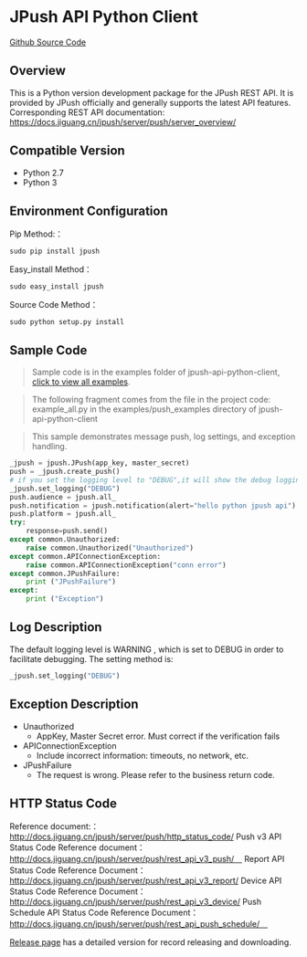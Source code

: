 # JPush API Python Client

[Github Source Code](https://github.com/jpush/jpush-api-python-client)

## Overview
This is a Python version development package for the JPush REST API. It is provided by JPush officially and generally supports the latest API features.
Corresponding REST API documentation: https://docs.jiguang.cn/jpush/server/push/server_overview/

## Compatible Version

* Python 2.7
* Python 3

## Environment Configuration

Pip Method:：

```
sudo pip install jpush
```

Easy_install Method：

```
sudo easy_install jpush
```

Source Code Method：

```
sudo python setup.py install
```

## Sample Code
> Sample code is in the examples folder of jpush-api-python-client, [click to view all examples](https://github.com/jpush/jpush-api-python-client/tree/master/examples).

> The following fragment comes from the file in the project code: example_all.py in the examples/push_examples directory of jpush-api-python-client

> This sample demonstrates message push, log settings, and exception handling.

```python
_jpush = jpush.JPush(app_key, master_secret)
push = _jpush.create_push()
# if you set the logging level to "DEBUG",it will show the debug logging.
_jpush.set_logging("DEBUG")
push.audience = jpush.all_
push.notification = jpush.notification(alert="hello python jpush api")
push.platform = jpush.all_
try:
    response=push.send()
except common.Unauthorized:
    raise common.Unauthorized("Unauthorized")
except common.APIConnectionException:
    raise common.APIConnectionException("conn error")
except common.JPushFailure:
    print ("JPushFailure")
except:
    print ("Exception")
```

## Log Description

The default logging level is WARNING , which is set to DEBUG in order to facilitate debugging. The setting method is:

```python
_jpush.set_logging("DEBUG")
```

## Exception Description

* Unauthorized
    * AppKey, Master Secret error. Must correct if the verification fails
* APIConnectionException
    * Include incorrect information: timeouts, no network, etc.
* JPushFailure
    * The request is wrong. Please refer to the business return code.

## HTTP Status Code

Reference document:：http://docs.jiguang.cn/jpush/server/push/http_status_code/
Push v3 API Status Code  Reference document：http://docs.jiguang.cn/jpush/server/push/rest_api_v3_push/　
Report API Status Code  Reference Document：http://docs.jiguang.cn/jpush/server/push/rest_api_v3_report/
Device API Status Code  Reference Document：http://docs.jiguang.cn/jpush/server/push/rest_api_v3_device/
Push Schedule API Status Code  Reference Document：http://docs.jiguang.cn/jpush/server/push/rest_api_push_schedule/　

[Release page](https://github.com/jpush/jpush-api-python-client/releases) has a detailed version for record releasing and downloading.
